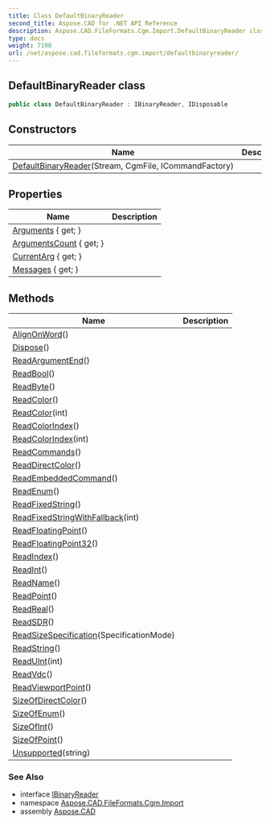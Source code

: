 ```yaml
---
title: Class DefaultBinaryReader
second_title: Aspose.CAD for .NET API Reference
description: Aspose.CAD.FileFormats.Cgm.Import.DefaultBinaryReader class. 
type: docs
weight: 7190
url: /net/aspose.cad.fileformats.cgm.import/defaultbinaryreader/
---
```

## DefaultBinaryReader class

```csharp
public class DefaultBinaryReader : IBinaryReader, IDisposable
```

## Constructors

| Name | Description |
| --- | --- |
| [DefaultBinaryReader](defaultbinaryreader/)(Stream, CgmFile, ICommandFactory) |  |

## Properties

| Name | Description |
| --- | --- |
| [Arguments](../../aspose.cad.fileformats.cgm.import/defaultbinaryreader/arguments/) { get; } |  |
| [ArgumentsCount](../../aspose.cad.fileformats.cgm.import/defaultbinaryreader/argumentscount/) { get; } |  |
| [CurrentArg](../../aspose.cad.fileformats.cgm.import/defaultbinaryreader/currentarg/) { get; } |  |
| [Messages](../../aspose.cad.fileformats.cgm.import/defaultbinaryreader/messages/) { get; } |  |

## Methods

| Name | Description |
| --- | --- |
| [AlignOnWord](../../aspose.cad.fileformats.cgm.import/defaultbinaryreader/alignonword/)() |  |
| [Dispose](../../aspose.cad.fileformats.cgm.import/defaultbinaryreader/dispose/)() |  |
| [ReadArgumentEnd](../../aspose.cad.fileformats.cgm.import/defaultbinaryreader/readargumentend/)() |  |
| [ReadBool](../../aspose.cad.fileformats.cgm.import/defaultbinaryreader/readbool/)() |  |
| [ReadByte](../../aspose.cad.fileformats.cgm.import/defaultbinaryreader/readbyte/)() |  |
| [ReadColor](../../aspose.cad.fileformats.cgm.import/defaultbinaryreader/readcolor/#readcolor)() |  |
| [ReadColor](../../aspose.cad.fileformats.cgm.import/defaultbinaryreader/readcolor/#readcolor_1)(int) |  |
| [ReadColorIndex](../../aspose.cad.fileformats.cgm.import/defaultbinaryreader/readcolorindex/#readcolorindex)() |  |
| [ReadColorIndex](../../aspose.cad.fileformats.cgm.import/defaultbinaryreader/readcolorindex/#readcolorindex_1)(int) |  |
| [ReadCommands](../../aspose.cad.fileformats.cgm.import/defaultbinaryreader/readcommands/)() |  |
| [ReadDirectColor](../../aspose.cad.fileformats.cgm.import/defaultbinaryreader/readdirectcolor/)() |  |
| [ReadEmbeddedCommand](../../aspose.cad.fileformats.cgm.import/defaultbinaryreader/readembeddedcommand/)() |  |
| [ReadEnum](../../aspose.cad.fileformats.cgm.import/defaultbinaryreader/readenum/)() |  |
| [ReadFixedString](../../aspose.cad.fileformats.cgm.import/defaultbinaryreader/readfixedstring/)() |  |
| [ReadFixedStringWithFallback](../../aspose.cad.fileformats.cgm.import/defaultbinaryreader/readfixedstringwithfallback/)(int) |  |
| [ReadFloatingPoint](../../aspose.cad.fileformats.cgm.import/defaultbinaryreader/readfloatingpoint/)() |  |
| [ReadFloatingPoint32](../../aspose.cad.fileformats.cgm.import/defaultbinaryreader/readfloatingpoint32/)() |  |
| [ReadIndex](../../aspose.cad.fileformats.cgm.import/defaultbinaryreader/readindex/)() |  |
| [ReadInt](../../aspose.cad.fileformats.cgm.import/defaultbinaryreader/readint/)() |  |
| [ReadName](../../aspose.cad.fileformats.cgm.import/defaultbinaryreader/readname/)() |  |
| [ReadPoint](../../aspose.cad.fileformats.cgm.import/defaultbinaryreader/readpoint/)() |  |
| [ReadReal](../../aspose.cad.fileformats.cgm.import/defaultbinaryreader/readreal/)() |  |
| [ReadSDR](../../aspose.cad.fileformats.cgm.import/defaultbinaryreader/readsdr/)() |  |
| [ReadSizeSpecification](../../aspose.cad.fileformats.cgm.import/defaultbinaryreader/readsizespecification/)(SpecificationMode) |  |
| [ReadString](../../aspose.cad.fileformats.cgm.import/defaultbinaryreader/readstring/)() |  |
| [ReadUInt](../../aspose.cad.fileformats.cgm.import/defaultbinaryreader/readuint/)(int) |  |
| [ReadVdc](../../aspose.cad.fileformats.cgm.import/defaultbinaryreader/readvdc/)() |  |
| [ReadViewportPoint](../../aspose.cad.fileformats.cgm.import/defaultbinaryreader/readviewportpoint/)() |  |
| [SizeOfDirectColor](../../aspose.cad.fileformats.cgm.import/defaultbinaryreader/sizeofdirectcolor/)() |  |
| [SizeOfEnum](../../aspose.cad.fileformats.cgm.import/defaultbinaryreader/sizeofenum/)() |  |
| [SizeOfInt](../../aspose.cad.fileformats.cgm.import/defaultbinaryreader/sizeofint/)() |  |
| [SizeOfPoint](../../aspose.cad.fileformats.cgm.import/defaultbinaryreader/sizeofpoint/)() |  |
| [Unsupported](../../aspose.cad.fileformats.cgm.import/defaultbinaryreader/unsupported/)(string) |  |

### See Also

* interface [IBinaryReader](../../aspose.cad.fileformats.cgm/ibinaryreader/)
* namespace [Aspose.CAD.FileFormats.Cgm.Import](../../aspose.cad.fileformats.cgm.import/)
* assembly [Aspose.CAD](../../)


